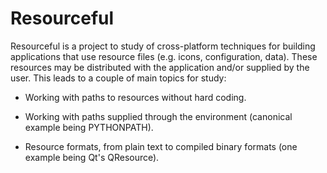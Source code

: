 Resourceful
===========
Resourceful is a project to study of cross-platform techniques for
building applications that use resource files (e.g. icons, configuration,
data). These resources may be distributed with the application and/or 
supplied by the user. This leads to a couple of main topics for study:

* Working with paths to resources without hard coding.

* Working with paths supplied through the environment (canonical example 
being PYTHONPATH).

* Resource formats, from plain text to compiled binary formats (one 
example being Qt's QResource).



